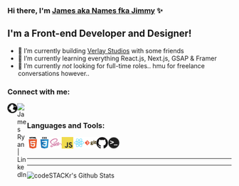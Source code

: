 ### Hi there, I'm [James aka Names fka Jimmy][website] ✨

## I'm a Front-end Developer and Designer!
- 👔 I’m currently building [Verlay Studios][learnjamstack] with some friends
- 🧩 I’m currently learning everything React.js, Next.js, GSAP & Framer
- 🌱 I’m currently *not* looking for full-time roles.. hmu for freelance conversations however..  

### Connect with me:

[<img align="left" alt="namesjam.es" width="22px" src="https://raw.githubusercontent.com/iconic/open-iconic/master/svg/globe.svg" />][website]
[<img align="left" alt="James Ryan | LinkedIn" width="22px" src="https://cdn.jsdelivr.net/npm/simple-icons@v3/icons/linkedin.svg" />][linkedin]

<br />

### Languages and Tools:

<img align="left" alt="HTML5" width="26px" src="https://raw.githubusercontent.com/github/explore/80688e429a7d4ef2fca1e82350fe8e3517d3494d/topics/html/html.png" />
<img align="left" alt="CSS3" width="26px" src="https://raw.githubusercontent.com/github/explore/80688e429a7d4ef2fca1e82350fe8e3517d3494d/topics/css/css.png" />
<img align="left" alt="Sass" width="26px" src="https://raw.githubusercontent.com/github/explore/80688e429a7d4ef2fca1e82350fe8e3517d3494d/topics/sass/sass.png" />
<img align="left" alt="JavaScript" width="26px" src="https://raw.githubusercontent.com/github/explore/80688e429a7d4ef2fca1e82350fe8e3517d3494d/topics/javascript/javascript.png" />
<img align="left" alt="React" width="26px" src="https://raw.githubusercontent.com/github/explore/80688e429a7d4ef2fca1e82350fe8e3517d3494d/topics/react/react.png" />
<img align="left" alt="Git" width="26px" src="https://raw.githubusercontent.com/github/explore/80688e429a7d4ef2fca1e82350fe8e3517d3494d/topics/git/git.png" />
<img align="left" alt="GitHub" width="26px" src="https://raw.githubusercontent.com/github/explore/78df643247d429f6cc873026c0622819ad797942/topics/github/github.png" />
<img align="left" alt="HTML5" width="26px" src="https://raw.githubusercontent.com/github/explore/80688e429a7d4ef2fca1e82350fe8e3517d3494d/topics/terminal/terminal.png" />

<br />
<br />

---


---

<img align="left" alt="codeSTACKr's Github Stats" src="https://github-readme-stats.vercel.app/api?username=jimmynames&show_icons=true&hide_border=true" />

[website]: https://namesjam.es
[learnjamstack]: https://verlay.dev
[linkedin]: https://linkedin.com/in/namescodes
